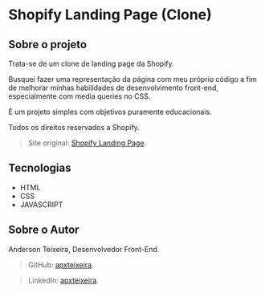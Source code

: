 # Shopify Landing Page (Clone)

## Sobre o projeto

Trata-se de um clone de landing page da Shopify.

Busquei fazer uma representação da página com meu próprio código a fim de melhorar minhas habilidades de desenvolvimento front-end, especialmente com media queries no CSS.

É um projeto simples com objetivos puramente educacionais.

Todos os direitos reservados a Shopify.

>Site original: [Shopify Landing Page](https://www.shopify.com/br/avaliacao-gratuita/3-steps?term=shopify&adid=624666449027&campaignid=15436645174&branded_enterprise=1&BOID=brand&gclid=CjwKCAiAy_CcBhBeEiwAcoMRHMTHMtPpbbaIEVeeIOH0SxKhOu-iTBWLrpZVvqIAy2750XB4B68RnhoCEQ4QAvD_BwE&cmadid=516586683;cmadvertiserid=10730501;cmcampaignid=26990768;cmplacementid=324494383;cmcreativeid=163722649;cmsiteid=5500011).

## Tecnologias

- HTML
- CSS
- JAVASCRIPT

## Sobre o Autor

Anderson Teixeira, Desenvolvedor Front-End.

>GitHub: [apxteixeira](https://github.com/apxteixeira).

>LinkedIn: [apxteixeira](https://www.linkedin.com/in/anderson-teixeira-186709268/).
